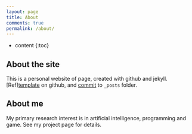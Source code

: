 ```yaml
---
layout: page
title: About
comments: true
permalink: /about/
---
```


* content
{:toc}

## About the site
This is a personal website of page, created with github and jekyll. 
[Ref][template](https://github.com/LiXizhi/lixizhi.github.io) on github, and [commit](http://jekyllrb.com/docs/posts/) to `_posts` folder. 


## About me

My primary research interest is in artificial intelligence, programming and game. See my project page for details.

